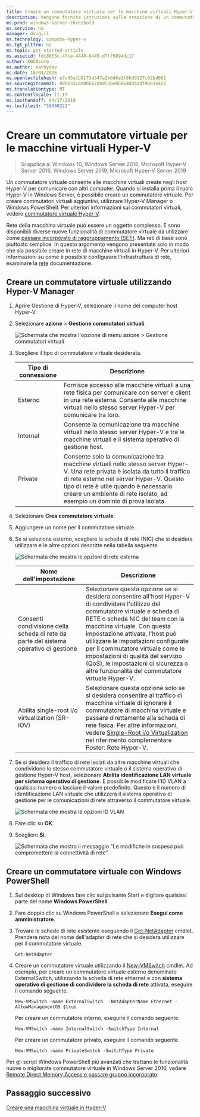 ```yaml
---
title: Creare un commutatore virtuale per le macchine virtuali Hyper-V
description: Vengono fornite istruzioni sulla creazione di un commutatore virtuale con Hyper-V Manager o Windows PowerShell
ms.prod: windows-server-threshold
ms.service: na
manager: dongill
ms.technology: compute-hyper-v
ms.tgt_pltfrm: na
ms.topic: get-started-article
ms.assetid: fdc8063c-47ce-4448-b445-d7ff9894dc17
author: KBDAzure
ms.author: kathydav
ms.date: 10/04/2016
ms.openlocfilehash: e7c43a1b9173d347a3b6d6e1f8bd9127c62bd081
ms.sourcegitcommit: 0d0b32c8986ba7db9536e0b8648d4ddf9b03e452
ms.translationtype: MT
ms.contentlocale: it-IT
ms.lasthandoff: 04/17/2019
ms.locfileid: "59880222"
---
```

# <a name="create-a-virtual-switch-for-hyper-v-virtual-machines"></a>Creare un commutatore virtuale per le macchine virtuali Hyper-V

>Si applica a: Windows 10, Windows Server 2016, Microsoft Hyper-V Server 2016, Windows Server 2019, Microsoft Hyper-V Server 2019
  
Un commutatore virtuale consente alle macchine virtuali create negli host Hyper-V per comunicare con altri computer. Quando si installa prima il ruolo Hyper-V in Windows Server, è possibile creare un commutatore virtuale. Per creare commutatori virtuali aggiuntivi, utilizzare Hyper-V Manager o Windows PowerShell. Per ulteriori informazioni sui commutatori virtuali, vedere [commutatore virtuale Hyper-V](../../hyper-v-virtual-switch/Hyper-V-Virtual-Switch.md).  
  
Rete della macchina virtuale può essere un oggetto complesso. E sono disponibili diverse nuove funzionalità di commutatore virtuale da utilizzare come [passare incorporato di raggruppamento (SET)](../../hyper-v-virtual-switch/RDMA-and-Switch-Embedded-Teaming.md#bkmk_sswitchembedded). Ma reti di base sono piuttosto semplice. In questo argomento vengono presentate solo in modo che sia possibile creare in rete di macchine virtuali in Hyper-V. Per ulteriori informazioni su come è possibile configurare l'infrastruttura di rete, esaminare la [rete](../../../networking/Networking.md) documentazione.   
  
## <a name="BKMK_HyperVMan"></a>Creare un commutatore virtuale utilizzando Hyper-V Manager  
  
1.  Aprire Gestione di Hyper-V, selezionare il nome del computer host Hyper-V.  
  
2.  Selezionare **azione** > **Gestione commutatori virtuali**.  
  
    ![Schermata che mostra l'opzione di menu azione > Gestione commutatori virtuali](../media/Hyper-V-Action-VSwitchManager.png)  
  
3.  Scegliere il tipo di commutatore virtuale desiderata.  
  
    |Tipo di connessione|Descrizione|  
    |-------------------|---------------|  
    |Esterno|Fornisce accesso alle macchine virtuali a una rete fisica per comunicare con server e client in una rete esterna. Consente alle macchine virtuali nello stesso server Hyper-V per comunicare tra loro.|  
    |Internal|Consente la comunicazione tra macchine virtuali nello stesso server Hyper-V e tra le macchine virtuali e il sistema operativo di gestione host.|  
    |Private|Consente solo la comunicazione tra macchine virtuali nello stesso server Hyper-V. Una rete privata è isolata da tutto il traffico di rete esterno nel server Hyper-V. Questo tipo di rete è utile quando è necessario creare un ambiente di rete isolato, ad esempio un dominio di prova isolata.|  
  
4.  Selezionare **Crea commutatore virtuale**.  
  
5.  Aggiungere un nome per il commutatore virtuale.  
  
6.  Se si seleziona esterno, scegliere la scheda di rete (NIC) che si desidera utilizzare e le altre opzioni descritte nella tabella seguente.  
  
    ![Schermata che mostra le opzioni di rete esterna](../media/Hyper-V-NewVSwitch-ExternalOptions.png)  
  
    |Nome dell'impostazione|Descrizione|  
    |----------------|---------------|  
    |Consenti condivisione della scheda di rete da parte del sistema operativo di gestione|Selezionare questa opzione se si desidera consentire all'host Hyper-V di condividere l'utilizzo del commutatore virtuale e scheda di RETE o scheda NIC del team con la macchina virtuale. Con questa impostazione attivata, l'host può utilizzare le impostazioni configurate per il commutatore virtuale come le impostazioni di qualità del servizio (QoS), le impostazioni di sicurezza o altre funzionalità del commutatore virtuale Hyper-V.|  
    |Abilita single-root i/o virtualization (SR-IOV)|Selezionare questa opzione solo se si desidera consentire al traffico di macchina virtuale di ignorare il commutatore di macchina virtuale e passare direttamente alla scheda di rete fisica. Per altre informazioni, vedere [Single-Root i/o Virtualization](https://technet.microsoft.com/library/dn641211.aspx#Sec4) nel riferimento complementare Poster: Rete Hyper-V.|  
  
7.  Se si desidera il traffico di rete isolati da altre macchine virtuali che condividono lo stesso commutatore virtuale o il sistema operativo di gestione Hyper-V host, selezionare **Abilita identificazione LAN virtuale per sistema operativo di gestione**. È possibile modificare l'ID VLAN a qualsiasi numero o lasciare il valore predefinito. Questo è il numero di identificazione LAN virtuale che utilizzerà il sistema operativo di gestione per le comunicazioni di rete attraverso il commutatore virtuale.  
  
    ![Schermata che mostra le opzioni ID VLAN](../media/Hyper-V-NewSwitch-VLAN.png)  
  
8.  Fare clic su **OK**.  
  
9. Scegliere **Sì**.  
  
    ![Schermata che mostra il messaggio "Le modifiche in sospeso può compromettere la connettività di rete"](../media/Hyper-V-NewVSwitch-DisruptNetwork.png)  
  
## <a name="BKMK_WPS"></a>Creare un commutatore virtuale con Windows PowerShell  
  
1.  Sul desktop di Windows fare clic sul pulsante Start e digitare qualsiasi parte del nome **Windows PowerShell**.  
  
2.  Fare doppio clic su Windows PowerShell e selezionare **Esegui come amministratore**.  
  
3.  Trovare le schede di rete esistente eseguendo il [Get-NetAdapter](https://technet.microsoft.com/library/jj130867.aspx) cmdlet. Prendere nota del nome dell'adapter di rete che si desidera utilizzare per il commutatore virtuale.  
  
    ```  
    Get-NetAdapter  
    ```  
  
4.  Creare un commutatore virtuale utilizzando il [New-VMSwitch](https://technet.microsoft.com/library/hh848455.aspx) cmdlet. Ad esempio, per creare un commutatore virtuale esterno denominato ExternalSwitch, utilizzando la scheda di rete ethernet e con **sistema operativo di gestione di condividere la scheda di rete** attivata, eseguire il comando seguente.  
  
    ```  
    New-VMSwitch -name ExternalSwitch  -NetAdapterName Ethernet -AllowManagementOS $true  
    ```  
  
    Per creare un commutatore interno, eseguire il comando seguente.  
  
    ```  
    New-VMSwitch -name InternalSwitch -SwitchType Internal  
    ```  
  
    Per creare un commutatore privato, eseguire il comando seguente.  
  
    ```  
    New-VMSwitch -name PrivateSwitch -SwitchType Private  
    ```  
  
Per gli script Windows PowerShell più avanzati che trattano le funzionalità nuove o migliorate commutatore virtuale in Windows Server 2016, vedere [Remote Direct Memory Access e passare gruppo incorporato](../../hyper-v-virtual-switch/RDMA-and-Switch-Embedded-Teaming.md).  

  
## <a name="next-step"></a>Passaggio successivo  
[Creare una macchina virtuale in Hyper-V](Create-a-virtual-machine-in-Hyper-V.md)  
  


